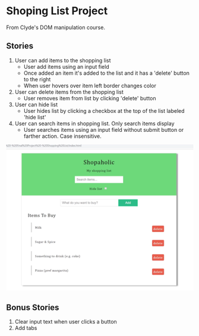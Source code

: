 # Shoping List Project

From Clyde's DOM manipulation course.

## Stories

1. User can add items to the shopping list
    - User add items using an input field
    - Once added an item it's added to the list and it has a 'delete' button to the right
    - When user hovers over item left border changes color
1. User can delete items from the shopping list
    - User removes item from list by clicking 'delete' button
1. User can hide list
    - User hides list by clicking a checkbox at the top of the list labeled 'hide list'
1. User can search items in shopping list. Only search items display
    - User searches items using an input field without submit button or farther action. Case insensitive.

![Assignment Screenshot](./screenshot1.png)


## Bonus Stories

1. Clear input text when user clicks a button
1. Add tabs
